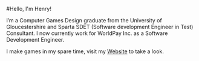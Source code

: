 #Hello, I'm Henry!

I’m a Computer Games Design graduate from the University of Gloucestershire and Sparta SDET (Software development Engineer in Test) Consultant. I now currently work for WorldPay Inc. as a Software Development Engineer.

I make games in my spare time, visit my [Website](http://www.henrykoleoso.com/) to take a look. 

